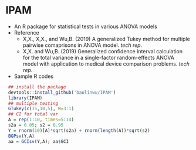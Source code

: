 # IPAM
 - An R package for statistical tests in various ANOVA models
 - Reference
    - X,X., X,X., and Wu,B. (2019) A generalized Tukey method for multiple pairwise comaprisons in ANOVA model. *tech rep*.
    -  X,X. and Wu,B. (2019) Generalized confidence interval calculation for the total variance in a single-factor random-effects ANOVA model  with application to medical device comparison problems. *tech rep*.
 - Sample R codes
```R
 ## install the package
 devtools::install_github('baolinwu/IPAM')
 library(IPAM)
 ## multiple testing
 GTukey(c(15,10,5), W=3:1)
 ## CI for total var
 A = rep(1:10, times=5:14)
 s2a = 0.05; s2 = 0.95
 Y = rnorm(10)[A]*sqrt(s2a) + rnorm(length(A))*sqrt(s2)
 BGPsv(Y,A)
 aa = GCIsv(Y,A); aa$GCI
```
